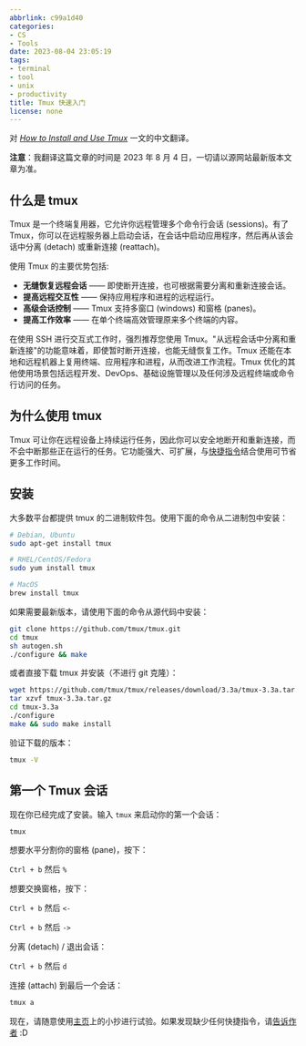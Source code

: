 ```yaml
---
abbrlink: c99a1d40
categories:
- CS
- Tools
date: 2023-08-04 23:05:19
tags:
- terminal
- tool
- unix
- productivity
title: Tmux 快速入门
license: none
---
```


对 _[How to Install and Use Tmux](https://tmuxcheatsheet.com/how-to-install-tmux/)_ 一文的中文翻译。

<!--more-->

**注意**：我翻译这篇文章的时间是 2023 年 8 月 4 日，一切请以源网站最新版本文章为准。

## 什么是 tmux

Tmux 是一个终端复用器，它允许你远程管理多个命令行会话 (sessions)。有了 Tmux，你可以在远程服务器上启动会话，在会话中启动应用程序，然后再从该会话中分离 (detach) 或重新连接 (reattach)。

使用 Tmux 的主要优势包括:

- **无缝恢复远程会话** —— 即使断开连接，也可根据需要分离和重新连接会话。
- **提高远程交互性** —— 保持应用程序和进程的远程运行。
- **高级会话控制** —— Tmux 支持多窗口 (windows) 和窗格 (panes)。
- **提高工作效率** —— 在单个终端高效管理原来多个终端的内容。

在使用 SSH 进行交互式工作时，强烈推荐您使用 Tmux。"从远程会话中分离和重新连接"的功能意味着，即使暂时断开连接，也能无缝恢复工作。Tmux 还能在本地和远程机器上复用终端、应用程序和进程，从而改进工作流程。Tmux 优化的其他使用场景包括远程开发、DevOps、基础设施管理以及任何涉及远程终端或命令行访问的任务。

## 为什么使用 tmux

Tmux 可让你在远程设备上持续运行任务，因此你可以安全地断开和重新连接，而不会中断那些正在运行的任务。它功能强大、可扩展，与[快捷指令](https://tmuxcheatsheet.com/)结合使用可节省更多工作时间。

## 安装

大多数平台都提供 tmux 的二进制软件包。使用下面的命令从二进制包中安装：

```bash
# Debian, Ubuntu
sudo apt-get install tmux

# RHEL/CentOS/Fedora
sudo yum install tmux

# MacOS
brew install tmux
```

如果需要最新版本，请使用下面的命令从源代码中安装：

```bash
git clone https://github.com/tmux/tmux.git
cd tmux
sh autogen.sh
./configure && make
```

或者直接下载 tmux 并安装（不进行 git 克隆）：

```bash
wget https://github.com/tmux/tmux/releases/download/3.3a/tmux-3.3a.tar.gz
tar xzvf tmux-3.3a.tar.gz
cd tmux-3.3a
./configure
make && sudo make install
```

验证下载的版本：

```bash
tmux -V
```

## 第一个 Tmux 会话

现在你已经完成了安装。输入 `tmux` 来启动你的第一个会话：

```bash
tmux
```

想要水平分割你的窗格 (pane)，按下：

`Ctrl + b` 然后 `%`

想要交换窗格，按下：

`Ctrl + b` 然后 `<-`

`Ctrl + b` 然后 `->`

分离 (detach) / 退出会话：

`Ctrl + b` 然后 `d`

连接 (attach) 到最后一个会话：

```bash
tmux a
```

现在，请随意使用[主页](https://tmuxcheatsheet.com/)上的小抄进行试验。如果发现缺少任何快捷指令，请[告诉作者](https://github.com/l9c/tmux_cheat_sheet_data) :D